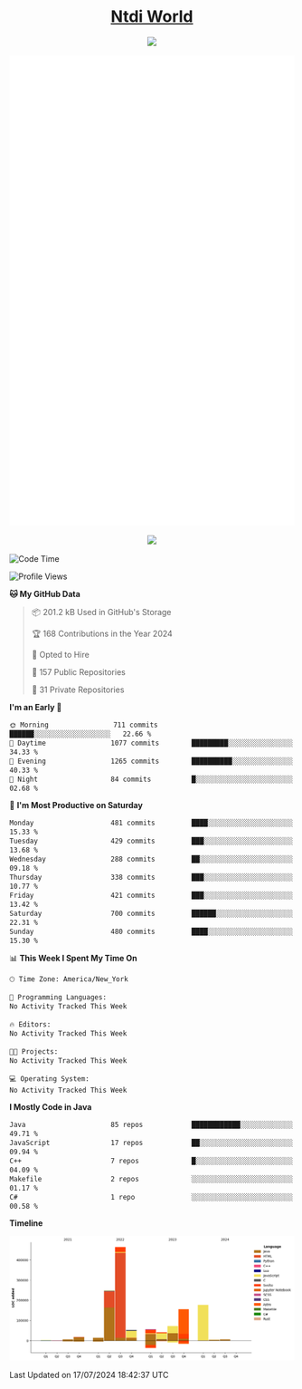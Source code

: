 <h1 align="center"><a href="https://www.ntdi.world">Ntdi World</a></h1>
<p align="center">
  <a href="https://github.com/n-tdi"><img src="https://readme-typing-svg.herokuapp.com?lines=FullStack+Developer;Web+Developer;Open-Source+Enthusiast;Java+Developer;Spigot-API%20Developer;&center=true&width=500&height=50"></a>
</p>

<div align="center">
  <img src="/github-metrics.svg"></img>
  
  <img src="https://komarev.com/ghpvc/?username=n-tdi&color=green"></img>
</div>

<!-- May use later.. idk -->
<!-- <a href="http://www.github.com/n-tdi"><img src="https://github-readme-stats.vercel.app/api?username=n-tdi&show_icons=true&hide=&count_private=true&title_color=0891b2&text_color=ffffff&icon_color=0891b2&bg_color=1c1917&hide_border=true&show_icons=true" alt="n-tdi's GitHub stats" /></a> -->

<!--START_SECTION:waka-->
![Code Time](http://img.shields.io/badge/Code%20Time-324%20hrs%2046%20mins-blue)

![Profile Views](http://img.shields.io/badge/Profile%20Views-4-blue)

**🐱 My GitHub Data** 

> 📦 201.2 kB Used in GitHub's Storage 
 > 
> 🏆 168 Contributions in the Year 2024
 > 
> 💼 Opted to Hire
 > 
> 📜 157 Public Repositories 
 > 
> 🔑 31 Private Repositories 
 > 
**I'm an Early 🐤** 

```text
🌞 Morning                711 commits         ██████░░░░░░░░░░░░░░░░░░░   22.66 % 
🌆 Daytime                1077 commits        █████████░░░░░░░░░░░░░░░░   34.33 % 
🌃 Evening                1265 commits        ██████████░░░░░░░░░░░░░░░   40.33 % 
🌙 Night                  84 commits          █░░░░░░░░░░░░░░░░░░░░░░░░   02.68 % 
```
📅 **I'm Most Productive on Saturday** 

```text
Monday                   481 commits         ████░░░░░░░░░░░░░░░░░░░░░   15.33 % 
Tuesday                  429 commits         ███░░░░░░░░░░░░░░░░░░░░░░   13.68 % 
Wednesday                288 commits         ██░░░░░░░░░░░░░░░░░░░░░░░   09.18 % 
Thursday                 338 commits         ███░░░░░░░░░░░░░░░░░░░░░░   10.77 % 
Friday                   421 commits         ███░░░░░░░░░░░░░░░░░░░░░░   13.42 % 
Saturday                 700 commits         ██████░░░░░░░░░░░░░░░░░░░   22.31 % 
Sunday                   480 commits         ████░░░░░░░░░░░░░░░░░░░░░   15.30 % 
```


📊 **This Week I Spent My Time On** 

```text
🕑︎ Time Zone: America/New_York

💬 Programming Languages: 
No Activity Tracked This Week

🔥 Editors: 
No Activity Tracked This Week

🐱‍💻 Projects: 
No Activity Tracked This Week

💻 Operating System: 
No Activity Tracked This Week
```

**I Mostly Code in Java** 

```text
Java                     85 repos            ████████████░░░░░░░░░░░░░   49.71 % 
JavaScript               17 repos            ██░░░░░░░░░░░░░░░░░░░░░░░   09.94 % 
C++                      7 repos             █░░░░░░░░░░░░░░░░░░░░░░░░   04.09 % 
Makefile                 2 repos             ░░░░░░░░░░░░░░░░░░░░░░░░░   01.17 % 
C#                       1 repo              ░░░░░░░░░░░░░░░░░░░░░░░░░   00.58 % 
```



**Timeline**

![Lines of Code chart](https://raw.githubusercontent.com/n-tdi/n-tdi/main/assets/bar_graph.png)


 Last Updated on 17/07/2024 18:42:37 UTC
<!--END_SECTION:waka-->
